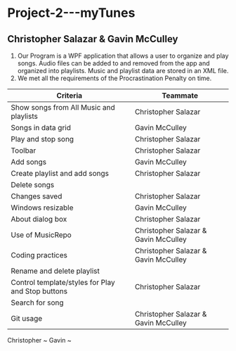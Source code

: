 # Project-2---myTunes

## Christopher Salazar & Gavin McCulley

1. Our Program is a WPF application that allows a user to organize and play songs.  Audio files can be added to and removed 
from the app and organized into playlists.  Music and playlist data are stored in an XML file. 
2. We met all the requirements of the Procrastination Penalty on time.


| Criteria      | Teammate|
| ----------- | ----------- |
| Show songs from All Music and playlists     |   Christopher Salazar |
| Songs in data grid  |   Gavin McCulley   |
| Play and stop song   |     Christopher Salazar      |
| Toolbar  |    Christopher Salazar   |
| Add songs      |   Gavin McCulley   |
| Create playlist and add songs  |    Christopher Salazar   |
| Delete songs    |       |
| Changes saved |  Christopher Salazar    |
| Windows resizable    |  Gavin McCulley  |
| About dialog box   |    Christopher Salazar    |
| Use of MusicRepo   |  Christopher Salazar & Gavin McCulley  |
| Coding practices   |  Christopher Salazar & Gavin McCulley  |
| Rename and delete playlist   |   |
| Control template/styles for Play and Stop buttons   |   Christopher Salazar    |
| Search for song   |     |
| Git usage   |   Christopher Salazar & Gavin McCulley   |

Christopher ~
Gavin ~
